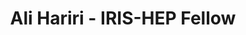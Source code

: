 ---
layout: fellow
pagetype: fellow
permalink: /fellows/ahariri13.html
fellow-name: Ali Hariri
title: Ali Hariri - IRIS-HEP Fellow
active: false
dates:
  start: 2021-05-10
  end: 2021-08-10
photo: /assets/images/team/fellows-2021/Ali_Hariri.jpg
institution: University of Alabama
e-mail: hariri.ali961@gmail.com
project_title: Graph Generative Models For Fast Detector Simulations in Particle Physics
focus-area: ia
project_goal: >
  The Large Hadron Collider (LHC) at CERN is the world’s highest energy particle accelerator,
  delivering the highest energy proton-proton collisions ever recorded in the
  laboratory, permitting a detailed exploration of elementary particle physics at
  the energy
  frontier. Simulating the particle showers and interactions in the LHC detectors
  is both time consuming and computationally expensive. Present fast simulation approaches
  based on non-parametric techniques can improve the speed of the full simulation
  chain but suffer from lower levels of fidelity. For this reason, alternative methods
  based on machine learning can provide faster solutions, while maintaining a high
  level
  of fidelity. The main goal of a fast simulator is to map the events from the generation
  level directly to the reconstruction level. The recent rise of deep generative models
  paved the way for novel AI-based simulation methods. These are characterized by
  a
  high ability to learn complex data features in a high dimensional space as probability
  distributions to reconstruct or simulate new samples from those data. Hence, generative
  models make great candidates for the representation learning of particle collision
  events. The most used generative architectures are Generative Adversarial Networks
  and Variational Auto-Encoders . Given the non-Euclidean nature of jet events
  data, we aim to investigatethe efficiency of graph generative models in simulating
  event
  reconstructions in a given detector.
mentors:
- Sergei Gleyzer (University of Alabama)
- Harrison Prosper (Florida State University)
- Michelle Kuchera (Davidson College)

proposal: /assets/pdf/fellows-2021/Fellow-Ali-Hariri-Proposal.pdf
presentations:
- title: Graph Generative Models for Fast Detector Simulations in Particle Physics
  date: 2021-10-06
  url: https://indico.cern.ch/event/1071461/contributions/4505361/attachments/2323601/3957274/Graph%20Generative%20Models%20For%20Fast%20Detector%20Simulations%20in%20Particle%20Physics_%20Ali%20Hariri.pdf
  meeting: IRIS-HEP Topical Meetings
  meetingurl: https://indico.cern.ch/event/1071461/
  recordingurl: https://youtu.be/PZbTeLk-jNs
  focus-area: ia
current_status: >
  <strong>October 2021</strong> - Doctoral Student at École polytechnique fédérale de Lausanne
github-username: ahariri13

linkedin-profile: https://www.linkedin.com/in/ali-hariri-06b847ba/
---